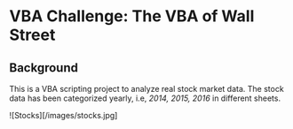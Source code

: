 # VBA Challenge: The VBA of Wall Street

## Background
This is a VBA scripting project to analyze real stock market data. The stock data has been categorized yearly, i.e, *2014, 2015, 2016* in different sheets.

![Stocks][/images/stocks.jpg]
